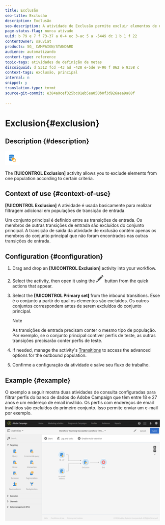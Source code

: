 ```yaml
---
title: Exclusão
seo-title: Exclusão
description: Exclusão
seo-description: A atividade de Exclusão permite excluir elementos de uma população de acordo com determinados critérios.
page-status-flag: nunca ativado
uuid: b 79 e 7 f 73-37 a 0-4 ec 3-ac 5 a -5449 dc 1 b 1 f 22
contentOwner: sauviat
products: SG_ CAMPAIGN/STANDARD
audience: automatizando
content-type: reference
topic-tags: atividades de definição de metas
discoiquuid: d 5312 fcd -43 ad -428 e-bde 9-90 f 062 e 9358 c
context-tags: exclusão, principal
internal: n
snippet: y
translation-type: tm+mt
source-git-commit: e384a0cef325bc01eb5ea050b0f3d926aea9a88f

---
```



# Exclusion{#exclusion}

## Description {#description}

![](assets/exclusion.png)

The **[!UICONTROL Exclusion]** activity allows you to exclude elements from one population according to certain criteria.

## Context of use {#context-of-use}

**[!UICONTROL Exclusion]** A atividade é usada basicamente para realizar filtragem adicional em populações de transição de entrada.

Um conjunto principal é definido entre as transições de entrada. Os membros de outras transições de entrada são excluídos do conjunto principal. A transição de saída da atividade de exclusão contém apenas os membros do conjunto principal que não foram encontrados nas outras transições de entrada.

## Configuration {#configuration}

1. Drag and drop an **[!UICONTROL Exclusion]** activity into your workflow.
1. Select the activity, then open it using the ![](assets/edit_darkgrey-24px.png) button from the quick actions that appear.
1. Select the **[!UICONTROL Primary set]** from the inbound transitions. Esse é o conjunto a partir do qual os elementos são excluídos. Os outros conjuntos correspondem antes de serem excluídos do conjunto principal.

   >[!NOTE]
   >
   >As transições de entrada precisam conter o mesmo tipo de população. Por exemplo, se o conjunto principal contiver perfis de teste, as outras transições precisarão conter perfis de teste.

1. If needed, manage the activity's [Transitions](../../automating/using/executing-a-workflow.md#managing-an-activity-s-outbound-transitions) to access the advanced options for the outbound population.
1. Confirme a configuração da atividade e salve seu fluxo de trabalho.

## Example {#example}

O exemplo a seguir mostra duas atividades de consulta configuradas para filtrar perfis do banco de dados do Adobe Campaign que têm entre 18 e 27 anos e um endereço de email inválido. Os perfis com endereços de email inválidos são excluídos do primeiro conjunto. Isso permite enviar um e-mail por exemplo.

![](assets/wkf_exclusion_example.png)

